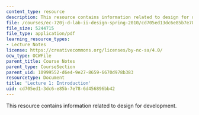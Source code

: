 ```yaml
---
content_type: resource
description: This resource contains information related to design for development.
file: /courses/ec-720j-d-lab-ii-design-spring-2010/cd705ed13dc6e85b7e786d456896bb42_MITEC_720JS10_lec01.pdf
file_size: 5244715
file_type: application/pdf
learning_resource_types:
- Lecture Notes
license: https://creativecommons.org/licenses/by-nc-sa/4.0/
ocw_type: OCWFile
parent_title: Course Notes
parent_type: CourseSection
parent_uid: 10999552-d6e4-9e27-8659-6670d978b383
resourcetype: Document
title: 'Lecture 1: Introduction'
uid: cd705ed1-3dc6-e85b-7e78-6d456896bb42
---
```

This resource contains information related to design for development.